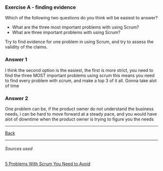 ### Exercise A - finding evidence
Which of the following two questions do you think will be easiest to answer?

* What are the three most important problems with using Scrum?
* What are three important problems with using Scrum?

Try to find evidence for one problem in using Scrum, and try to assess the validity of the claims.


### Answer 1
I think the second option is the easiest, the first is more strict, you need to find the three MOST important problems using scrum
this means you need to find every problem with scrum, and make a top 3 of it all. Gonna take alot of time


### Answer 2
One problem can be, if the product owner do not understand the business needs, i can be hard to move forward at a steady pace, and you would have alot of downtime when the product owner is trying to figure you the needs  

---

[Back](README.md)

---

###### Sources used
[5 Problems With Scrum You Need to Avoid](https://thinkingportfolio.com/5-problems-with-scrum-you-need-to-avoid/)

